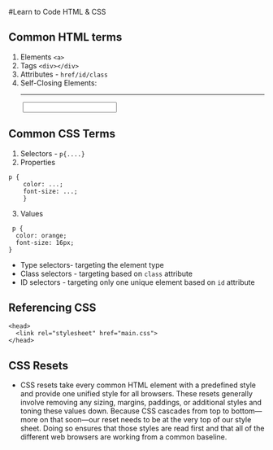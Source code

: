 #Learn to Code HTML & CSS

## Common HTML terms

1. Elements ```<a>```
2. Tags ```<div></div>```
3. Attributes - ```href/id/class```
4. Self-Closing Elements:
<br> <embed> <hr> <img> <input> <link> <meta> <param> <source> <wbr>

## Common CSS Terms

1. Selectors - ```p{....}```
2. Properties 
```
p {
    color: ...;
    font-size: ...;
    } 
```
3. Values
```
 p {
  color: orange;
  font-size: 16px;
}
```
* Type selectors- targeting the element type
* Class selectors - targeting based on ```class``` attribute
* ID selectors - targeting only one unique element based on ```id``` attribute

## Referencing CSS
```
<head>
  <link rel="stylesheet" href="main.css">
</head>
```

## CSS Resets
* CSS resets take every common HTML element with a predefined style and provide one unified style for all browsers. These resets generally involve removing any sizing, margins, paddings, or additional styles and toning these values down. Because CSS cascades from top to bottom—more on that soon—our reset needs to be at the very top of our style sheet. Doing so ensures that those styles are read first and that all of the different web browsers are working from a common baseline.








